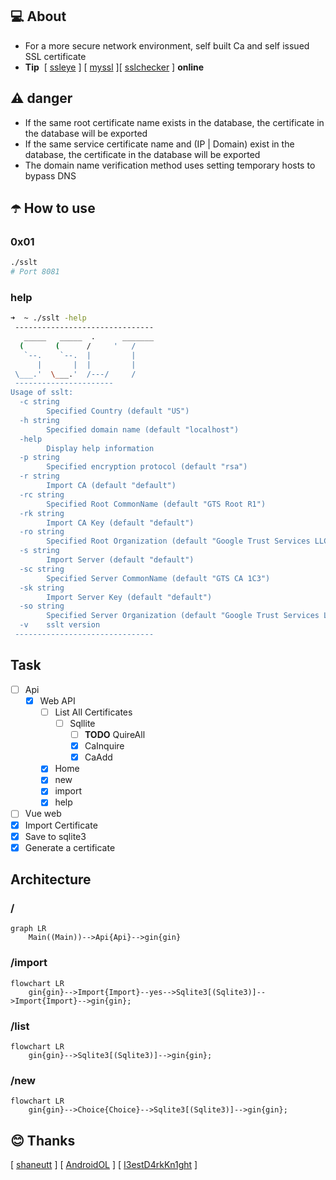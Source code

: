## 💻 About

- For a more secure network environment, self built Ca and self issued SSL certificate
- **Tip**  \[ [ssleye](https://www.ssleye.com/self_sign.html) ] \[ [myssl](https://myssl.com/create_test_cert.html) ]\[ [sslchecker](https://www.sslchecker.com/csr/self_signed) ] **online**

## ⚠️ danger

- If the same root certificate name exists in the database, the certificate in the database will be exported
- If the same service certificate name and (IP | Domain) exist in the database, the certificate in the database will be exported
- The domain name verification method uses setting temporary hosts to bypass DNS

## ☂️ How to use

### 0x01

```bash
./sslt
# Port 8081
```

### help

```bash
➜  ~ ./sslt -help
 -------------------------------
   _____   _____  .      _______
  (       (      /     '   /
   `--.    `--.  |         |
      |       |  |         |
 \___.'  \___.'  /---/     /
 ----------------------
Usage of sslt:
  -c string
        Specified Country (default "US")
  -h string
        Specified domain name (default "localhost")
  -help
        Display help information
  -p string
        Specified encryption protocol (default "rsa")
  -r string
        Import CA (default "default")
  -rc string
        Specified Root CommonName (default "GTS Root R1")
  -rk string
        Import CA Key (default "default")
  -ro string
        Specified Root Organization (default "Google Trust Services LLC")
  -s string
        Import Server (default "default")
  -sc string
        Specified Server CommonName (default "GTS CA 1C3")
  -sk string
        Import Server Key (default "default")
  -so string
        Specified Server Organization (default "Google Trust Services LLC")
  -v    sslt version
 -------------------------------
```

## Task
- [ ] Api
  - [x] Web API
    - [ ] List All Certificates
      - [ ] Sqllite
        - [ ] **TODO** QuireAll
        - [x] CaInquire
        - [x] CaAdd
    - [x] Home
    - [x] new
    - [x] import
    - [x] help
  
- [ ] Vue web
- [x] Import Certificate
- [x] Save to sqlite3
- [x] Generate a certificate

## Architecture

### /


```mermaid
graph LR
    Main((Main))-->Api{Api}-->gin{gin}
```

### /import


```mermaid
flowchart LR
    gin{gin}-->Import{Import}--yes-->Sqlite3[(Sqlite3)]-->Import{Import}-->gin{gin};
```

### /list


```mermaid
flowchart LR
    gin{gin}-->Sqlite3[(Sqlite3)]-->gin{gin};
```

### /new
```mermaid
flowchart LR
    gin{gin}-->Choice{Choice}-->Sqlite3[(Sqlite3)]-->gin{gin};
```

## 😊 Thanks

\[ [shaneutt](https://gist.github.com/shaneutt/5e1995295cff6721c89a71d13a71c251) ]  \[  [AndroidOL](https://post.m.smzdm.com/p/715145/) ]  \[ [I3estD4rkKn1ght](https://github.com/I3estD4rkKn1ght) ]
